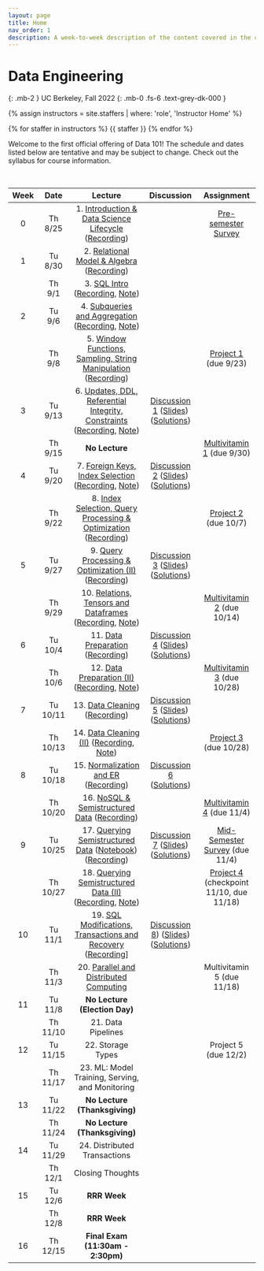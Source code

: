 ```yaml
---
layout: page
title: Home
nav_order: 1
description: A week-to-week description of the content covered in the course.
---
```


<link rel="stylesheet" href="css/index.css">

# Data Engineering
{: .mb-2 }
UC Berkeley, Fall 2022
{: .mb-0 .fs-6 .text-grey-dk-000 }

<div>

{% assign instructors = site.staffers | where: 'role', 'Instructor Home' %}
<div class="role">
  {% for staffer in instructors %}
  {{ staffer }}
  {% endfor %}

</div>

Welcome to the first official offering of Data 101! The schedule and dates listed below are tentative and may be subject to change. Check out the syllabus for course information.

</div>

<br>

| Week | Date | Lecture | Discussion | Assignment |
| :--: | :--: | :--: | :--: | :--: |
| 0 | Th 8/25 | 1. [Introduction & Data Science Lifecycle](https://docs.google.com/presentation/d/1Gt1-JjGJfBlEAXjjrYehG-SBz5_Z03Ba/edit?usp=sharing&rtpof=true&sd=true) ([Recording](https://drive.google.com/file/d/1oFiC7cLAOT42-lOsfkKxaJw2-0cnZstB/view?usp=sharing)) | | [Pre-semester Survey](https://docs.google.com/forms/d/e/1FAIpQLSclpNZ2_prU96JD9Uz59EU3Pk9-1gWQDmvpaBBxQtKUlA8rew/viewform) |
| 1 | Tu 8/30 | 2. [Relational Model & Algebra](https://docs.google.com/presentation/d/1bkp06s17Z5v5zZI4QPaoqFyX3VEWSU8w/edit?usp=sharing&ouid=104245339946787511318&rtpof=true&sd=true) ([Recording](https://drive.google.com/file/d/15s_RF0qYY2MJq6BVGk7zT8AiqkDOuTC4/view?usp=sharing)) | | |
|  | Th 9/1 | 3. [SQL Intro](https://docs.google.com/presentation/d/1RdDhxbL73BLpgxPR86qZ5JWT6uEZsKpU/edit?usp=sharing&ouid=115426255420868042566&rtpof=true&sd=true) ([Recording](https://drive.google.com/file/d/1Kt7NASzW8rWYRpHxHTzNVki5PjaPv4lE/view?usp=sharing), [Note](./resources/assets/notes/1.pdf))| | |
| 2 | Tu 9/6 | 4. [Subqueries and Aggregation](https://docs.google.com/presentation/d/1H1B4Tx3FaxzOHNaKQkYpbTHXj_37Uo56/edit?usp=sharing&ouid=101709100734010871255&rtpof=true&sd=true) ([Recording](https://drive.google.com/file/d/1TNQffowL1IuRmSKMi91asb8D5hlGjCb1/view?usp=sharing), [Note](./resources/assets/notes/2.pdf))| | |
|  | Th 9/8 | 5. [Window Functions, Sampling, String Manipulation](https://docs.google.com/presentation/d/14nlI3Bov_LR7-JRYVEEHtke6YbNYW7ci/edit?usp=sharing&ouid=101709100734010871255&rtpof=true&sd=true) ([Recording](https://drive.google.com/file/d/1T0Q9mPb0cpek3sSx17d2GIoq54ybfndk/view?usp=sharing)) | | [Project 1](https://data101.datahub.berkeley.edu/hub/user-redirect/git-pull?repo=https%3A%2F%2Fgithub.com%2Fcal-data-eng%2Ffa22&urlpath=tree%2Ffa22%2Fproj%2Fproj1%2Fproj1.ipynb&branch=main) (due 9/23) |
| 3 | Tu 9/13 | 6. [Updates, DDL, Referential Integrity, Constraints](https://docs.google.com/presentation/d/1CwLqU6vLo_onqtI-AGekMDhp28XxquuE/edit?usp=sharing&ouid=101709100734010871255&rtpof=true&sd=true) ([Recording](https://drive.google.com/file/d/1Ellx0gec7s4kRzb2qoEk9AgDVTlL31Zz/view?usp=sharing), [Note](./resources/assets/notes/3.pdf)) | [Discussion 1](https://drive.google.com/file/d/1xjwN6K9sexbh-l-VH0WsYILcdWlYgawI/view?usp=sharing) ([Slides](https://drive.google.com/drive/folders/1GRQa38gl36EToOETKUWgmLVyZVw-awuV?usp=sharing)) ([Solutions](https://drive.google.com/file/d/1sB0CTwCyuTaw87TIlaAmWK_Ac9Z4ce6b/view?usp=sharing)) | |
|  | Th 9/15 | **No Lecture** | | [Multivitamin 1](https://www.gradescope.com/courses/421137/assignments/2255543) (due 9/30) |
| 4 | Tu 9/20 | 7. [Foreign Keys, Index Selection](https://docs.google.com/presentation/d/1gfm0CVfotsOSB2jLkgCqvDPXkcNqWVlD/edit?usp=sharing&ouid=115426255420868042566&rtpof=true&sd=true) ([Recording](https://drive.google.com/file/d/1TA-OL6M5WCtVUhoxtFUXabfRfwPisWpL/view?usp=sharing), [Note](./resources/assets/notes/4.pdf)) | [Discussion 2](https://drive.google.com/file/d/15lBP4k3Kd0LqTh8-6JWOOHXmslfRE0DK/view?usp=sharing) ([Slides](https://drive.google.com/drive/folders/1GRQa38gl36EToOETKUWgmLVyZVw-awuV?usp=sharing)) ([Solutions](https://drive.google.com/file/d/1LUfpMVKVlOKLb-iha9K3TzhzDFJ6KfpJ/view?usp=sharing)) | |
|  | Th 9/22 | 8. [Index Selection, Query Processing & Optimization](https://docs.google.com/presentation/d/1wvhl7XgnyWsBpwRbz1TREMOVXDs5VxVb/edit?usp=sharing&ouid=101709100734010871255&rtpof=true&sd=true) ([Recording](https://drive.google.com/file/d/1iF2sLlHB1Z_-J2ECgof2wkjHceJj2Pj2/view?usp=sharing)) | | [Project 2](https://data101.datahub.berkeley.edu/hub/user-redirect/git-pull?repo=https%3A%2F%2Fgithub.com%2Fcal-data-eng%2Ffa22&urlpath=tree%2Ffa22%2Fproj%2Fproj2%2Fproj2.ipynb&branch=main) (due 10/7) |
| 5 | Tu 9/27 | 9. [Query Processing & Optimization (II)](https://docs.google.com/presentation/d/1JV3lYNAydpJuHD4uAy1xX87WirvLwiHo/edit?usp=sharing&ouid=101709100734010871255&rtpof=true&sd=true) ([Recording](https://drive.google.com/file/d/1Gld5M6vlNoHRJhHAVLH_4hCUx08NRZGP/view?usp=sharing)) | [Discussion 3](https://drive.google.com/file/d/1ST-uzv0m_CKhHzrXuIDO3tFIQoOeoYCt/view?usp=sharing) ([Slides](https://drive.google.com/drive/folders/1GRQa38gl36EToOETKUWgmLVyZVw-awuV?usp=sharing)) ([Solutions](https://drive.google.com/file/d/1Nrds39H71Ko083cTiXaThU_HidOY5ROp/view?usp=sharing)) | |
|  | Th 9/29 | 10. [Relations, Tensors and Dataframes](https://docs.google.com/presentation/d/1W_LMiZQb5U5-nfK8iI3S7kEpSovgSMjw/edit?usp=sharing&ouid=101709100734010871255&rtpof=true&sd=true) ([Recording](https://drive.google.com/file/d/1Ji9oGGTwxTxPWPS_4JA6I2d54KM-8DCV/view?usp=sharing), [Note](./resources/assets/notes/5.pdf)) | | [Multivitamin 2](https://www.gradescope.com/courses/421137/assignments/2273057) (due 10/14) |
| 6 | Tu 10/4 | 11. [Data Preparation](https://drive.google.com/file/d/1HmRG4o2OlIpiU--ROtxI5f4TidJSTVUt/view?usp=sharing) ([Recording](https://drive.google.com/file/d/16gqL85BBLu66IK7m7wYKd--jpDefFz27/view?usp=sharing)) | [Discussion 4](https://drive.google.com/file/d/1biCy2CpBCcS7O9u0c7uOSm0vpaLfHlXu/view?usp=sharing) ([Slides](https://drive.google.com/drive/folders/1GRQa38gl36EToOETKUWgmLVyZVw-awuV?usp=sharing)) ([Solutions](https://drive.google.com/file/d/1P5GMu36PLOVVkpWRD5D1970rlFIovJ3M/view?usp=sharing)) | |
|  | Th 10/6 | 12. [Data Preparation (II)](https://drive.google.com/file/d/1HmRG4o2OlIpiU--ROtxI5f4TidJSTVUt/view?usp=sharing) ([Recording](https://drive.google.com/file/d/1h6L3l_2DoDGD_WYwySQharAuE3sHbNS7/view?usp=sharing), [Note](./resources/assets/notes/6.pdf)) | | [Multivitamin 3](https://www.gradescope.com/courses/421137/assignments/2322741/) (due 10/28) |
| 7 | Tu 10/11 | 13. [Data Cleaning](https://drive.google.com/file/d/1LIpgjGyN8m1hdKL1kC-Uix0Ha4pRwxh-/view?usp=sharing) ([Recording](https://drive.google.com/file/d/1dzK3laERjYwRrF08lwQqQQY8pqSGqShH/view?usp=sharing)) | [Discussion 5](https://drive.google.com/file/d/1Uxwk16h7CvPj_Phebpono9xAStt4POl5/view?usp=sharing) ([Slides](https://drive.google.com/drive/folders/1GRQa38gl36EToOETKUWgmLVyZVw-awuV?usp=sharing)) ([Solutions](https://drive.google.com/file/d/196zt3BtuVlgSRSksGjwSeFtrvdDkPn18/view?usp=sharing)) | |
|  | Th 10/13 |  14. [Data Cleaning (II)](https://drive.google.com/file/d/1LIpgjGyN8m1hdKL1kC-Uix0Ha4pRwxh-/view?usp=sharing) ([Recording](https://drive.google.com/file/d/1-lAdmLxq1D5-7On8WHEt98Mq5UjW-KVu/view?usp=sharing), [Note](./resources/assets/notes/7.pdf)) | | [Project 3](https://data101.datahub.berkeley.edu/hub/user-redirect/git-pull?repo=https%3A%2F%2Fgithub.com%2Fcal-data-eng%2Ffa22&urlpath=tree%2Ffa22%2Fproj%2Fproj3%2Fproj3.ipynb&branch=main) (due 10/28) |
| 8 | Tu 10/18 | 15. [Normalization and ER](https://docs.google.com/presentation/d/1GogwyAylHrJoxer_apIkgnWDqC9LxTQ8/edit?usp=sharing&ouid=101709100734010871255&rtpof=true&sd=true) ([Recording](https://drive.google.com/file/d/1oe8IuMpwayJEoWOxY8Zpv1ruinE_VrBs/view?usp=sharing))| [Discussion 6](https://colab.research.google.com/drive/1DMVvMz3qUnP5nMrOnL0LA4dwoYQ4yn-c?usp=sharing) ([Solutions](https://colab.research.google.com/drive/1KQfZAXMMYbKOoXczu8yUOYfzO3YsRpKZ?usp=sharing)) | |
|  | Th 10/20 | 16. [NoSQL & Semistructured Data](https://docs.google.com/presentation/d/1ns2-alpBdQ0dnMs_YWhEBwgr-nYx05ufWgr9SGTGAfc/edit) ([Recording](https://drive.google.com/file/d/19lFU3Hb8d2XI1c7zwAQ0aTsRqFaT3Y4A/view?usp=sharing))| | [Multivitamin 4](https://www.gradescope.com/courses/421137/assignments/2362462) (due 11/4) |
| 9 | Tu 10/25 |17. [Querying Semistructured Data](https://docs.google.com/presentation/d/1WmX_haSo2rymN5cRjGIMXO-glBz2jo3d/edit?usp=sharing&rtpof=true&sd=true) ([Notebook](https://drive.google.com/file/d/1AEtgHVQSrIjRT4qDMjnR5q9mNRCdrJvj/view?usp=sharing)) ([Recording](https://drive.google.com/file/d/1m8yOKZ93VZYGnCL1ZvdWZ3Ke8HyIEfgm/view?usp=sharing)) | [Discussion 7](https://drive.google.com/file/d/1b0-6krjHOQBEkXxrr6yYPkWrDO0eYPXy/view?usp=sharing) ([Slides](https://drive.google.com/drive/folders/1GRQa38gl36EToOETKUWgmLVyZVw-awuV?usp=sharing)) ([Solutions](https://drive.google.com/file/d/1AaXKBTTu1hE14iV2-agHQaebTV6jo66I/view?usp=sharing)) | [Mid-Semester Survey](https://forms.gle/iYoxLkqadXW8sEWB7) (due 11/4) |
|  | Th 10/27 | 18. [Querying Semistructured Data (II)](https://docs.google.com/presentation/d/1WmX_haSo2rymN5cRjGIMXO-glBz2jo3d/edit?usp=sharing&rtpof=true&sd=true) ([Recording](https://drive.google.com/file/d/12080DlcGWIOGCgubbmSu-TAD8cMB3gFn/view?usp=sharing), [Note](./resources/assets/notes/9.pdf)) | | [Project 4](https://data101.datahub.berkeley.edu/hub/user-redirect/git-pull?repo=https%3A%2F%2Fgithub.com%2Fcal-data-eng%2Ffa22&urlpath=tree%2Ffa22%2Fproj%2Fproj4%2Fproj4.ipynb&branch=main) (checkpoint 11/10, due 11/18) |
| 10 | Tu 11/1 | 19. [SQL Modifications, Transactions and Recovery](https://docs.google.com/presentation/d/14u7_0M7ZniHTsUip2yFOLzOVgnV_MJgS/edit?usp=share_link&ouid=101709100734010871255&rtpof=true&sd=true) ([Recording](https://drive.google.com/file/d/18o7TEb7egc8SrgRyax0M8TNBBmE2jgyR/view?usp=share_link)]| [Discussion 8](https://drive.google.com/file/d/1qUQe1kOpkQ_reXstN-0MAFD4EUFuwjoc/view?usp=share_link)) ([Slides](https://drive.google.com/drive/folders/1GRQa38gl36EToOETKUWgmLVyZVw-awuV?usp=sharing)) ([Solutions](https://drive.google.com/file/d/1bvjOa2iauJWuMcmacB6Ec4I0oXHeRk0X/view?usp=share_link)) |
|  | Th 11/3 | 20. [Parallel and Distributed Computing](https://drive.google.com/file/d/1cx4WY76STJb6y97OKXjIpUTbl66wjmif/view?usp=share_link) | | Multivitamin 5 (due 11/18) |
| 11 | Tu 11/8 | **No Lecture (Election Day)** | | |
|  | Th 11/10 | 21. Data Pipelines | | |
| 12 | Tu 11/15 | 22. Storage Types | | Project 5 (due 12/2) |
|  | Th 11/17 | 23. ML: Model Training, Serving, and Monitoring | | |
| 13 | Tu 11/22 | **No Lecture (Thanksgiving)** | | |
|  | Th 11/24 | **No Lecture (Thanksgiving)** | | |
| 14 | Tu 11/29 | 24. Distributed Transactions | | |
|  | Th 12/1 | Closing Thoughts | | |
| 15 | Tu 12/6 | **RRR Week** | | |
|  | Th 12/8 | **RRR Week** | | |
| 16 | Th 12/15 | **Final Exam (11:30am - 2:30pm)** | | |
